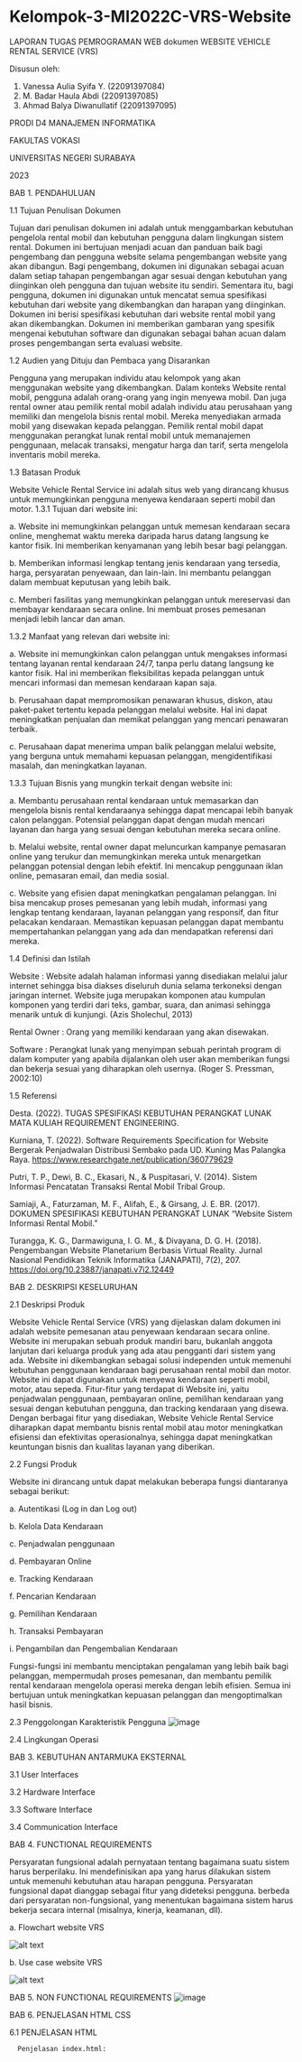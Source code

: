 # Kelompok-3-MI2022C-VRS-Website

LAPORAN TUGAS PEMROGRAMAN WEB dokumen WEBSITE VEHICLE RENTAL SERVICE (VRS)

Disusun oleh:
1) Vanessa Aulia Syifa Y.       (22091397084)
2) M. Badar Haula Abdi          (22091397085)
3) Ahmad Balya Diwanullatif     (22091397095)
   

PRODI D4 MANAJEMEN INFORMATIKA

FAKULTAS VOKASI

UNIVERSITAS NEGERI SURABAYA

2023

BAB 1. PENDAHULUAN

1.1 Tujuan Penulisan Dokumen 

Tujuan dari penulisan dokumen ini adalah untuk menggambarkan kebutuhan pengelola rental mobil dan kebutuhan pengguna dalam lingkungan sistem rental. Dokumen ini bertujuan menjadi acuan dan panduan baik bagi pengembang dan pengguna website selama pengembangan website yang akan dibangun. Bagi pengembang, dokumen ini digunakan sebagai acuan dalam setiap tahapan pengembangan agar sesuai dengan kebutuhan yang diinginkan oleh pengguna dan tujuan website itu sendiri. Sementara itu, bagi pengguna, dokumen ini digunakan untuk mencatat semua spesifikasi kebutuhan dari website yang dikembangkan dan harapan yang diinginkan. Dokumen ini berisi spesifikasi kebutuhan dari website rental mobil yang akan dikembangkan. Dokumen ini memberikan gambaran yang spesifik mengenai kebutuhan software dan digunakan sebagai bahan acuan dalam proses pengembangan serta evaluasi website.


1.2 Audien yang Dituju dan Pembaca yang Disarankan

Pengguna yang merupakan individu atau kelompok yang akan menggunakan website yang dikembangkan. Dalam konteks Website rental mobil, pengguna adalah orang-orang yang ingin menyewa mobil. Dan juga rental owner atau pemilik rental mobil adalah individu atau perusahaan yang memiliki dan mengelola bisnis rental mobil. Mereka menyediakan armada mobil yang disewakan kepada pelanggan. Pemilik rental mobil dapat menggunakan perangkat lunak rental mobil untuk memanajemen penggunaan, melacak transaksi, mengatur harga dan tarif, serta mengelola inventaris mobil mereka.


1.3 Batasan Produk

Website Vehicle Rental Service ini adalah situs web yang dirancang khusus untuk memungkinkan pengguna menyewa kendaraan seperti mobil dan motor. 
1.3.1 Tujuan dari website ini:

a. Website ini memungkinkan pelanggan untuk memesan kendaraan secara online, menghemat waktu mereka daripada harus datang langsung ke kantor fisik. Ini memberikan kenyamanan yang lebih besar bagi pelanggan.

b. Memberikan informasi lengkap tentang jenis kendaraan yang tersedia, harga, persyaratan penyewaan, dan lain-lain. Ini membantu pelanggan dalam membuat keputusan yang lebih baik.

c. Memberi fasilitas yang memungkinkan pelanggan untuk mereservasi dan membayar kendaraan secara online. Ini membuat proses pemesanan menjadi lebih lancar dan aman.

1.3.2 Manfaat yang relevan dari website ini:

a. Website ini memungkinkan calon pelanggan untuk mengakses informasi tentang layanan rental kendaraan 24/7, tanpa perlu datang langsung ke kantor fisik. Hal ini memberikan fleksibilitas kepada pelanggan untuk mencari informasi dan memesan kendaraan kapan saja.

b. Perusahaan dapat mempromosikan penawaran khusus, diskon, atau paket-paket tertentu kepada pelanggan melalui website. Hal ini dapat meningkatkan penjualan dan memikat pelanggan yang mencari penawaran terbaik.

c. Perusahaan dapat menerima umpan balik pelanggan melalui website, yang berguna untuk memahami kepuasan pelanggan, mengidentifikasi masalah, dan meningkatkan layanan.

1.3.3 Tujuan Bisnis yang mungkin terkait dengan website ini:

a. Membantu perusahaan rental kendaraan untuk memasarkan dan mengelola bisnis rental kendaraanya sehingga dapat mencapai lebih banyak calon pelanggan. Potensial pelanggan dapat dengan mudah mencari layanan dan harga yang sesuai dengan kebutuhan mereka secara online.

b. Melalui website, rental owner dapat meluncurkan kampanye pemasaran online yang terukur dan memungkinkan mereka untuk menargetkan pelanggan potensial dengan lebih efektif. Ini mencakup penggunaan iklan online, pemasaran email, dan media sosial.

c. Website yang efisien dapat meningkatkan pengalaman pelanggan. Ini bisa mencakup proses pemesanan yang lebih mudah, informasi yang lengkap tentang kendaraan, layanan pelanggan yang responsif, dan fitur pelacakan kendaraan. Memastikan kepuasan pelanggan dapat membantu mempertahankan pelanggan yang ada dan mendapatkan referensi dari mereka.


1.4 Definisi dan Istilah

Website : Website adalah halaman informasi yanng disediakan melalui jalur internet sehingga bisa diakses diseluruh dunia selama terkoneksi dengan jaringan internet. Website juga merupakan komponen atau kumpulan komponen yang terdiri dari teks, gambar, suara, dan animasi sehingga menarik untuk di kunjungi. (Azis Sholechul, 2013)

Rental Owner : Orang yang memiliki kendaraan yang akan disewakan.

Software : Perangkat lunak yang menyimpan sebuah perintah program di dalam komputer yang apabila dijalankan oleh user akan memberikan fungsi dan bekerja sesuai yang diharapkan oleh usernya. (Roger S. Pressman, 2002:10)

1.5 Referensi

Desta. (2022). TUGAS SPESIFIKASI KEBUTUHAN PERANGKAT LUNAK MATA KULIAH REQUIREMENT ENGINEERING.

Kurniana, T. (2022). Software Requirements Specification for Website Bergerak Penjadwalan Distribusi Sembako pada UD. Kuning Mas Palangka Raya. https://www.researchgate.net/publication/360779629

Putri, T. P., Dewi, B. C., Ekasari, N., & Puspitasari, V. (2014). Sistem Informasi Pencatatan Transaksi Rental Mobil Tribal Group.

Samiaji, A., Faturzaman, M. F., Alifah, E., & Girsang, J. E. BR. (2017). DOKUMEN SPESIFIKASI KEBUTUHAN PERANGKAT LUNAK “Website Sistem Informasi Rental Mobil.”

Turangga, K. G., Darmawiguna, I. G. M., & Divayana, D. G. H. (2018). Pengembangan Website Planetarium Berbasis Virtual Reality. Jurnal Nasional Pendidikan Teknik Informatika (JANAPATI), 7(2), 207. https://doi.org/10.23887/janapati.v7i2.12449


BAB 2. DESKRIPSI KESELURUHAN

2.1 Deskripsi Produk

Website Vehicle Rental Service (VRS) yang dijelaskan dalam dokumen ini adalah website pemesanan atau penyewaan kendaraan secara online. Website ini merupakan sebuah produk mandiri baru, bukanlah anggota lanjutan dari keluarga produk yang ada atau pengganti dari sistem yang ada. Website ini dikembangkan sebagai solusi independen untuk memenuhi kebutuhan penggunaan kendaraan bagi perusahaan rental mobil dan motor.
Website ini dapat digunakan untuk menyewa kendaraan seperti mobil, motor, atau sepeda. Fitur-fitur yang terdapat di Website ini, yaitu penjadwalan penggunaan, pembayaran online, pemilihan kendaraan yang sesuai dengan kebutuhan pengguna, dan tracking kendaraan yang disewa. Dengan berbagai fitur yang disediakan, Website Vehicle Rental Service diharapkan dapat membantu bisnis rental mobil atau motor meningkatkan efisiensi dan efektivitas operasionalnya, sehingga dapat meningkatkan keuntungan bisnis dan kualitas layanan yang diberikan.


2.2 Fungsi Produk

Website ini dirancang untuk dapat melakukan beberapa fungsi diantaranya sebagai berikut:

a. Autentikasi (Log in dan Log out) 

b. Kelola Data Kendaraan

c. Penjadwalan penggunaan

d. Pembayaran Online

e. Tracking Kendaraan

f. Pencarian Kendaraan

g. Pemilihan Kendaraan

h. Transaksi Pembayaran

i. Pengambilan dan Pengembalian Kendaraan

Fungsi-fungsi ini membantu menciptakan pengalaman yang lebih baik bagi pelanggan, mempermudah proses pemesanan, dan membantu pemilik rental kendaraan mengelola operasi mereka dengan lebih efisien. Semua ini bertujuan untuk meningkatkan kepuasan pelanggan dan mengoptimalkan hasil bisnis.


2.3 Penggolongan Karakteristik Pengguna
![image](https://github.com/22091397095-AhmadBalyaDiwanullatifMIC22/Kelompok-3-MI2022C-VRS-Website/assets/114341153/04b3bf96-9ace-4369-acff-6dee0948d0f9)


2.4 Lingkungan Operasi 


BAB 3. KEBUTUHAN ANTARMUKA EKSTERNAL


3.1 User Interfaces


3.2 Hardware Interface


3.3 Software Interface 


3.4 Communication Interface


BAB 4. FUNCTIONAL REQUIREMENTS

Persyaratan fungsional adalah pernyataan tentang bagaimana suatu sistem harus berperilaku. Ini mendefinisikan apa yang harus dilakukan sistem untuk memenuhi kebutuhan atau harapan pengguna. Persyaratan fungsional dapat dianggap sebagai fitur yang dideteksi pengguna. berbeda dari persyaratan non-fungsional, yang menentukan bagaimana sistem harus bekerja secara internal (misalnya, kinerja, keamanan, dll).

   a. Flowchart website VRS

   ![alt text](https://github.com/22091397095-AhmadBalyaDiwanullatifMIC22/Kelompok-3-MI2022C-VRS-Website/blob/master/assets/gambar/FLOWCHARTVRS.png?raw=true)

   b. Use case website VRS
   
   ![alt text](https://github.com/22091397095-AhmadBalyaDiwanullatifMIC22/Kelompok-3-MI2022C-VRS-Website/blob/master/assets/gambar/USE%20CASE%20DIAGRAM%20VRS%20(2).png?raw=true)

BAB 5. NON FUNCTIONAL REQUIREMENTS
![image](https://github.com/22091397095-AhmadBalyaDiwanullatifMIC22/Kelompok-3-MI2022C-VRS-Website/assets/114341153/05917f93-a16f-49fb-a7e9-0114a3d89f3c)


BAB 6. PENJELASAN HTML CSS

   6.1 PENJELASAN HTML
   
      Penjelasan index.html:
      
      
   
   
